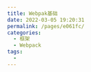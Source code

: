 ```yaml
---
title: Webpak基础
date: 2022-03-05 19:20:31
permalink: /pages/e061fc/
categories:
  - 框架
  - Webpack
tags:
  - 
---
```

